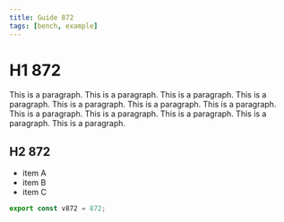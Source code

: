 ```yaml
---
title: Guide 872
tags: [bench, example]
---
```


# H1 872

This is a paragraph. This is a paragraph. This is a paragraph. This is a paragraph. This is a paragraph. This is a paragraph. This is a paragraph. This is a paragraph. This is a paragraph. This is a paragraph. This is a paragraph. This is a paragraph. 

## H2 872

- item A
- item B
- item C

```ts
export const v872 = 872;
```